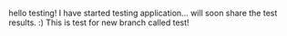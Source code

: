 hello testing! 
I have started testing application... will soon share the test results. :) 
This is test for new branch called test! 


